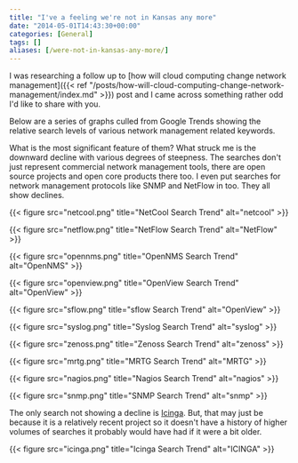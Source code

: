 ```yaml
---
title: "I've a feeling we're not in Kansas any more"
date: "2014-05-01T14:43:30+00:00"
categories: [General]
tags: []
aliases: [/were-not-in-kansas-any-more/]
---
```


I was researching a follow up to [how will cloud computing change network management]({{< ref "/posts/how-will-cloud-computing-change-network-management/index.md" >}}) post and I came across something rather odd I'd like to share with you.

Below are a series of graphs culled from Google Trends showing the relative search levels of various network management related keywords.

What is the most significant feature of them? What struck me is the downward decline with various degrees of steepness. The searches don't just represent commercial network management tools, there are open source projects and open core products there too. I even put searches for network management protocols like SNMP and NetFlow in too. They all show declines.

{{< figure src="netcool.png" title="NetCool Search Trend" alt="netcool" >}}

{{< figure src="netflow.png" title="NetFlow Search Trend" alt="NetFlow" >}}

{{< figure src="opennms.png" title="OpenNMS Search Trend" alt="OpenNMS" >}}

{{< figure src="openview.png" title="OpenView Search Trend" alt="OpenView" >}}

{{< figure src="sflow.png" title="sflow Search Trend" alt="OpenView" >}}

{{< figure src="syslog.png" title="Syslog Search Trend" alt="syslog" >}}

{{< figure src="zenoss.png" title="Zenoss Search Trend" alt="zenoss" >}}

{{< figure src="mrtg.png" title="MRTG Search Trend" alt="MRTG" >}}

{{< figure src="nagios.png" title="Nagios Search Trend" alt="nagios" >}}

{{< figure src="snmp.png" title="SNMP Search Trend" alt="snmp" >}}

The only search not showing a decline is [Icinga](http://www.icinga.org/). But, that may just be because it is a relatively recent project so it doesn't have a history of higher volumes of searches it probably would have had if it were a bit older.

{{< figure src="icinga.png" title="Icinga Search Trend" alt="ICINGA" >}}
